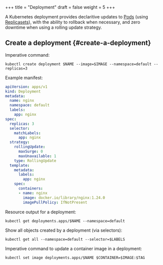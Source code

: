 +++
title = "Deployment"
draft = false
weight = 5
+++

A Kubernetes deployment provides declaritive updates to [Pods](/portfolio/kubernetes/pod/) (using [Replicasets](/portfolio/kubernetes/replicaset/)), with the ability to rollback when necessary, and zero downtime when using a rolling update strategy.


## Create a deployment {#create-a-deployment}

Imperative command:

```shell
kubectl create deployment $NAME --image=$IMAGE --namespace=default --replicas=3
```

Example manifest:

```yaml { linenos=inline, hl_lines=["2","13-17"] }
apiVersion: apps/v1
kind: Deployment
metadata:
  name: nginx
  namespace: default
  labels:
    app: nginx
spec:
  replicas: 3
  selector:
    matchLabels:
      app: nginx
  strategy:
    rollingUpdate:
      maxSurge: 0
      maxUnavailable: 1
    type: RollingUpdate
  template:
    metadata:
      labels:
        app: nginx
    spec:
      containers:
      - name: nginx
        image: docker.io/library/nginx:1.24.0
        imagePullPolicy: IfNotPresent
```

Resource output for a deployment:

```shell
kubectl get deployments.apps/$NAME --namespace=default
```

Show all objects created by a deployment (via selectors):

```shell
kubectl get all --namespace=default --selector=$LABELS
```

Imperative command to update a container image in a deployment:

```shell
kubectl set image deployments.apps/$NAME $CONTAINER=$IMAGE:$TAG
```
